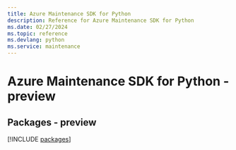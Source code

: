 ```yaml
---
title: Azure Maintenance SDK for Python
description: Reference for Azure Maintenance SDK for Python
ms.date: 02/27/2024
ms.topic: reference
ms.devlang: python
ms.service: maintenance
---
```

# Azure Maintenance SDK for Python - preview
## Packages - preview
[!INCLUDE [packages](maintenance-index.md)]